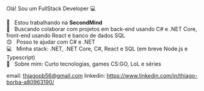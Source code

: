 
Olá!
Sou um FullStack Developer :computer:

 :rocket:  &nbsp; Estou trabalhando na **SecondMind**
 <br/> :purple_heart: &nbsp; Buscando colaborar com projetos em back-end usando C# e .NET Core, front-end usando React e banco de dados SQL 
 <br/> :blush: &nbsp; Posso te ajudar com C# e .NET
 <br/> :computer: &nbsp; Minha stack: .NET, .NET Core, C#, React e SQL (em breve Node.js e Typescript)
 <br/> 💬  &nbsp; Sobre mim: Curto tecnologias, games CS:GO, LoL e séries 

email: thiagopb56@gmail.com
linkedin: https://www.linkedin.com/in/thiago-borba-a80963190/
